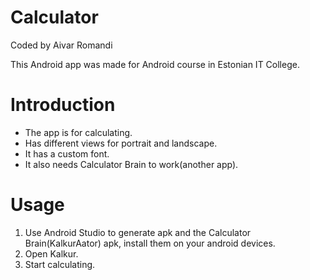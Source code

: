 # Calculator
Coded by Aivar Romandi

This Android app was made for Android course in Estonian IT College.

# Introduction
- The app is for calculating.
- Has different views for portrait and landscape.
- It has a custom font.
- It also needs Calculator Brain to work(another app).

# Usage
1. Use Android Studio to generate apk and the Calculator Brain(KalkurAator) apk, install them on your android devices.
2. Open Kalkur.
3. Start calculating.
